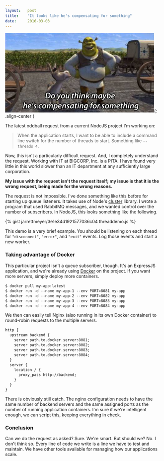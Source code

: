 ```yaml
---
layout:   post
title:    "It looks like he's compensating for something"
date:     2016-03-03
---
```


![Compensating](/assets/images/compensating-for-something.jpg){: .align-center }

The latest oddball request from a current NodeJS project I'm working on:

> When the application starts, I want to be able to include a command line switch for the number of threads to start. Something like `--threads 4`.

Now, this isn't a particularly difficult request. And, I completely understand the request. Working with IT at BIGCORP, Inc. is a PITA. I have found very little in this world slower than an IT department at any sufficiently large corporation.

**My issue with the request isn't the request itself; my issue is that it is the wrong request, being made for the wrong reasons.**

The request is not impossible. I've done something like this before for starting up queue listeners. It takes use of Node's [cluster](https://nodejs.org/api/cluster.html) library. I wrote a program that used RabbitMQ messages, and we wanted control over the number of subscribers. In NodeJS, this looks something like the following.

{% gist jarrettmeyer/3e1e34d1921577036c04 threaddemo.js %}

This demo is a very brief example. You should be listening on each thread for `"disconnect"`, `"error"`, and `"exit"` events. Log those events and start a new worker.

### Taking advantage of Docker

This particular project isn't a queue subscriber, though. It's an ExpressJS application, and we're already using [Docker](https://www.docker.com/) on the project. If you want more servers, simply deploy more containers.

```
$ docker pull my-app:latest
$ docker run -d --name my-app-1 --env PORT=8081 my-app
$ docker run -d --name my-app-2 --env PORT=8082 my-app
$ docker run -d --name my-app-3 --env PORT=8083 my-app
$ docker run -d --name my-app-4 --env PORT=8084 my-app
```

We then can easily tell Nginx (also running in its own Docker container) to round-robin requests to the multiple servers.

```
http {
  upstream backend {
    server path.to.docker.server:8081;
    server path.to.docker.server:8082;
    server path.to.docker.server:8083;
    server path.to.docker.server:8084;
  }
  server {
    location / {
      proxy_pass http://backend;
    }
  }
}
```

There is obviously still catch. The nginx configuration needs to have the same number of backend servers and the same assigned ports as the number of running application containers. I'm sure if we're intelligent enough, we can script this, keeping everything in check.

### Conclusion

Can we do the request as asked? Sure. We're smart. But should we? No. I don't think so. Every line of code we write is a line we have to test and maintain. We have other tools available for managing how our applications scale.
